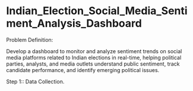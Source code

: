 # Indian_Election_Social_Media_Sentiment_Analysis_Dashboard


Problem Definition: 

Develop a dashboard to monitor and analyze sentiment trends on social media platforms related to Indian elections in real-time, helping political parties, analysts, and media outlets understand public sentiment, track candidate performance, and identify emerging political issues.


Step 1:: Data Collection. 

